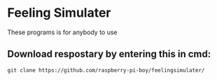 # Feeling Simulater
These programs is for anybody to use

## Download respostary by entering this in cmd:
    git clone https://github.com/raspberry-pi-boy/feelingsimulater/
